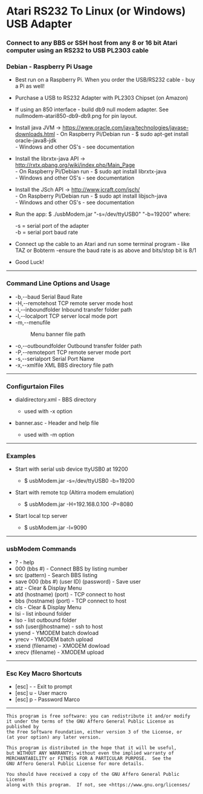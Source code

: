 
# Atari RS232 To Linux (or Windows) USB Adapter
 
  
 ### Connect to any BBS or SSH host from any 8 or 16 bit Atari computer using an RS232 to USB PL2303 cable

 ### Debian - Raspberry Pi Usage

 * Best run on a Raspberry Pi. When you order the USB/RS232 cable - buy a Pi as well!

 * Purchase a USB to RS232 Adapter with PL2303 Chipset (on Amazon)
 
 * If using an 850 interface - build db9 null modem adapter. See nullmodem-atari850-db9-db9.png for pin layout.
  
 * Install java JVM -> https://www.oracle.com/java/technologies/javase-downloads.html
       - On Raspberry Pi/Debian run -    $ sudo apt-get install oracle-java8-jdk  
       - Windows and other OS's - see documentation 
 
 * Install the librxtx-java API ->  http://rxtx.qbang.org/wiki/index.php/Main_Page  
       - On Raspberry Pi/Debian run -    $ sudo apt install librxtx-java  
       - Windows and other OS's - see documentation
       
 * Install the JSch API ->   http://www.jcraft.com/jsch/  
       - On Raspberry Pi/Debian run -   $ sudo apt install libjsch-java  
       - Windows and other OS's - see documentation
 
 * Run the app:    $ ./usbModem.jar "-s=/dev/ttyUSB0" "-b=19200"
    where:  
    
     -s   =  serial port of the adapter  
     -b   =  serial port baud rate
 
 * Connect up the cable to an Atari and run some terminal 
    program - like TAZ or Bobterm
    -ensure the baud rate is as above and bits/stop bit is 8/1
 


*  Good Luck!





------------------------------------------------------------

 ###  Command Line Options and Usage


 *  -b,--baud <baud>           Serial Baud Rate
 *  -H,--remotehost <remhost>  TCP remote server mode host
 *  -i,--inboundfolder <in>    Inbound transfer folder path
 *  -l,--localport <localport> TCP server local mode port 
 *  -m,--menufile <menu>       Menu banner file path
 *  -o,--outboundfolder <out>  Outbound transfer folder path
 *  -P,--remoteport <remport>  TCP remote server mode port
 *  -s,--serialport <serial>   Serial Port Name
 *  -x,--xmlfile <xml>         XML BBS directory file path
 

------------------------------------------------------------

 ###  Configurtaion Files
 
  * dialdirectory.xml  - BBS directory  
    - used with -x option
    
  * banner.asc - Header and help file
    - used with -m option


------------------------------------------------------------

 ### Examples

 *  Start with serial usb device ttyUSB0 at 19200
     -    $ usbModem.jar -s=/dev/ttyUSB0 -b=19200

 * Start with remote tcp (Altirra modem emulation)
     -    $ usbModem.jar -H=192.168.0.100 -P=8080

 *  Start local tcp server
     -   $ usbModem.jar -l=9090


------------------------------------------------------------


 ### usbModem Commands
 

 *  ? -   help
 *  000 (bbs #) -  Connect BBS by listing number
 *  src (pattern) - Search BBS listing
 *  save 000 (bbs #) (user ID) (password) - Save user
 *  atz -  Clear & Display Menu
 *  atd (hostname) (port) - TCP connect to host
 *  bbs (hostname) (port) - TCP connect to host
 *  cls -  Clear & Display Menu
 *  lsi - list inbound folder
 *  lso - list outbound folder
 *  ssh (user@hostname) -  ssh to host
 *  ysend - YMODEM batch dowload
 *  yrecv - YMODEM batch upload
 *  xsend (filename) - XMODEM dowload
 *  xrecv (filename) - XMODEM upload


-------------------------------------------------------------

 ### Esc Key Macro Shortcuts
 

 *  [esc] -    -  Exit to prompt
 *  [esc] u    -  User macro
 *  [esc] p    -  Password Marco


-------------------------------------------------------------

    This program is free software: you can redistribute it and/or modify
    it under the terms of the GNU Affero General Public License as published by
    the Free Software Foundation, either version 3 of the License, or
    (at your option) any later version.

    This program is distributed in the hope that it will be useful,
    but WITHOUT ANY WARRANTY; without even the implied warranty of
    MERCHANTABILITY or FITNESS FOR A PARTICULAR PURPOSE.  See the
    GNU Affero General Public License for more details.

    You should have received a copy of the GNU Affero General Public License
    along with this program.  If not, see <https://www.gnu.org/licenses/
    
